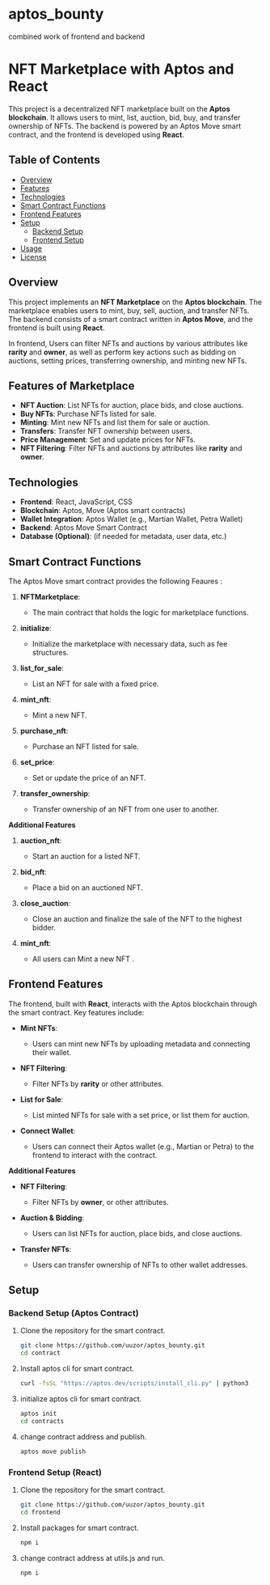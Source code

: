 # aptos_bounty
combined work of frontend and backend

# NFT Marketplace with Aptos and React

This project is a decentralized NFT marketplace built on the **Aptos blockchain**. It allows users to mint, list, auction, bid, buy, and transfer ownership of NFTs. The backend is powered by an Aptos Move smart contract, and the frontend is developed using **React**.

## Table of Contents

- [Overview](#overview)
- [Features](#features)
- [Technologies](#technologies)
- [Smart Contract Functions](#smart-contract-functions)
- [Frontend Features](#frontend-features)
- [Setup](#setup)
  - [Backend Setup](#backend-setup)
  - [Frontend Setup](#frontend-setup)
- [Usage](#usage)
- [License](#license)

## Overview

This project implements an **NFT Marketplace** on the **Aptos blockchain**. The marketplace enables users to mint, buy, sell, auction, and transfer NFTs. The backend consists of a smart contract written in **Aptos Move**, and the frontend is built using **React**.

In frontend, Users can filter NFTs and auctions by various attributes like **rarity** and **owner**, as well as perform key actions such as bidding on auctions, setting prices, transferring ownership, and minting new NFTs.

## Features of Marketplace

- **NFT Auction**: List NFTs for auction, place bids, and close auctions.
- **Buy NFTs**: Purchase NFTs listed for sale.
- **Minting**: Mint new NFTs and list them for sale or auction.
- **Transfers**: Transfer NFT ownership between users.
- **Price Management**: Set and update prices for NFTs.
- **NFT Filtering**: Filter NFTs and auctions by attributes like **rarity** and **owner**.
  
## Technologies

- **Frontend**: React, JavaScript, CSS
- **Blockchain**: Aptos, Move (Aptos smart contracts)
- **Wallet Integration**: Aptos Wallet (e.g., Martian Wallet, Petra Wallet)
- **Backend**: Aptos Move Smart Contract
- **Database (Optional)**: (if needed for metadata, user data, etc.)

## Smart Contract Functions

The Aptos Move smart contract provides the following Feaures :

1. **NFTMarketplace**: 
   - The main contract that holds the logic for marketplace functions.
  

  
2. **initialize**: 
   - Initialize the marketplace with necessary data, such as fee structures.
  
3. **list_for_sale**: 
   - List an NFT for sale with a fixed price.
  
3. **mint_nft**: 
   - Mint a new NFT.
  
4. **purchase_nft**: 
   - Purchase an NFT listed for sale.
  
5. **set_price**: 
   - Set or update the price of an NFT.
  
6. **transfer_ownership**: 
    - Transfer ownership of an NFT from one user to another.

**Additional Features**
1. **auction_nft**: 
   - Start an auction for a listed NFT.
  
1. **bid_nft**: 
   - Place a bid on an auctioned NFT.
  
3. **close_auction**: 
   - Close an auction and finalize the sale of the NFT to the highest bidder.

4. **mint_nft**: 
   - All users can Mint a new NFT .
   
## Frontend Features

The frontend, built with **React**, interacts with the Aptos blockchain through the smart contract. Key features include:

- **Mint NFTs**: 
  - Users can mint new NFTs by uploading metadata and connecting their wallet.
  
- **NFT Filtering**: 
  - Filter NFTs by **rarity** or other attributes.
  
- **List for Sale**: 
  - List minted NFTs for sale with a set price, or list them for auction.


- **Connect Wallet**: 
  - Users can connect their Aptos wallet (e.g., Martian or Petra) to the frontend to interact   with the contract.

**Additional Features**
- **NFT Filtering**: 
  - Filter NFTs by **owner**, or other attributes.

- **Auction & Bidding**: 
  - Users can list NFTs for auction, place bids, and close auctions.

- **Transfer NFTs**: 
  - Users can transfer ownership of NFTs to other wallet addresses.

## Setup

### Backend Setup (Aptos Contract)

1. Clone the repository for the smart contract.
   
   ```bash
   git clone https://github.com/uuzor/aptos_bounty.git
   cd contract

2. Install aptos cli for smart contract.
    ```bash
   curl -fsSL "https://aptos.dev/scripts/install_cli.py" | python3

3. initialize aptos cli for smart contract.
    ```bash
   aptos init
   cd contracts

4. change contract address and publish.
    ```bash
   aptos move publish


### Frontend Setup (React)

1. Clone the repository for the smart contract.
   
   ```bash
   git clone https://github.com/uuzor/aptos_bounty.git
   cd frontend
2. Install packages for smart contract.
    ```bash
   npm i

5. change contract address at utils.js and run.
    ```bash
   npm i



